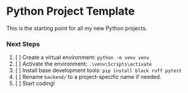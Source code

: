 # Python Project Template

This is the starting point for all my new Python projects.

### Next Steps

1.  [ ] Create a virtual environment: `python -m venv venv`
2.  [ ] Activate the environment: `.\venv\Scripts\activate`
3.  [ ] Install base development tools: `pip install black ruff pytest`
4.  [ ] Rename `backend/` to a project-specific name if needed.
5.  [ ] Start coding!